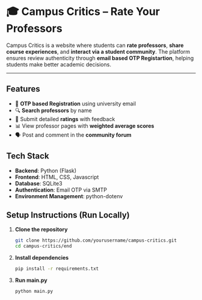 # 🎓 Campus Critics – Rate Your Professors

Campus Critics is a website where students can **rate professors**, **share course experiences**, and **interact via a student community**. The platform ensures review authenticity through **email based OTP Registartion**, helping students make better academic decisions.

---

##  Features

- 🔐 **OTP based Registration** using university email 
- 🔍 **Search professors** by name
- 🌟 Submit detailed **ratings** with feedback
- 📊 View professor pages with **weighted average scores**
- 🗣️ Post and comment in the **community forum** 

## Tech Stack

- **Backend**: Python (Flask)  
- **Frontend**: HTML, CSS, Javascript 
- **Database**: SQLite3
- **Authentication**: Email OTP via SMTP  
- **Environment Management**: python-dotenv  


## Setup Instructions (Run Locally)

1. **Clone the repository**
   ```bash
   git clone https://github.com/yourusername/campus-critics.git
   cd campus-critics/end

2. **Install dependencies**

   ```bash
   pip install -r requirements.txt

3. **Run main.py**
      ```bash
      python main.py

   


